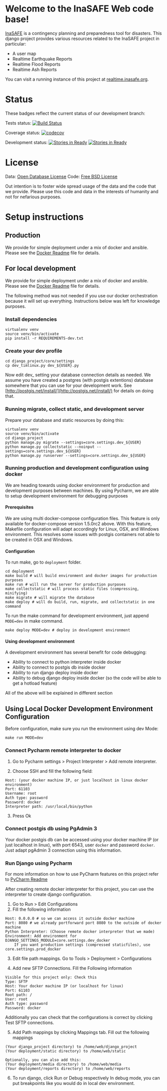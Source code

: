 # Welcome to the InaSAFE Web code base!

[InaSAFE](http://insafe.org) is a contingency planning and preparedness tool
for disasters. This django project provides various resources related to the
InaSAFE project in particular:

* A user map
* Realtime Earthquake Reports
* Realtime Flood Reports
* Realtime Ash Reports

You can visit a running instance of this project at
[realtime.inasafe.org](http://realtime.inasafe.org).

# Status

These badges reflect the current status of our development branch:

Tests status: [![Build Status](https://travis-ci.org/inasafe/inasafe-django.svg)](https://travis-ci.org/inasafe/inasafe-django)

Coverage status: [![codecov](https://codecov.io/gh/inasafe/inasafe-django/branch/develop_v4/graph/badge.svg)](https://codecov.io/gh/inasafe/inasafe-django)



Development status: [![Stories in Ready](https://badge.waffle.io/AIFDR/inasafe-django.svg?label=ready&title=Ready)](http://waffle.io/inasafe/inasafe-django) [![Stories in Ready](https://badge.waffle.io/AIFDR/inasafe-django.svg?label=In%20Progress&title=In%20Progress)](http://waffle.io/inasafe/inasafe-django)

# License

Data: [Open Database License](http://opendatacommons.org/licenses/odbl/)
Code: [Free BSD License](http://www.freebsd.org/copyright/freebsd-license.html)

Out intention is to foster wide spread usage of the data and the code that we
provide. Please use this code and data in the interests of humanity and not for
nefarious purposes.

# Setup instructions

## Production

We provide for simple deployment under a mix of docker and ansible. Please 
see the [Docker Readme](deployment/README-docker.md)  file for details.

## For local development

We provide for simple deployment under a mix of docker and ansible. Please 
see the [Docker Readme](deployment/README-docker.md) file for details.

The following method was not needed if you use our docker orchestration 
because it will set up everything. Instructions below was left for knowledge 
purposes.

### Install dependencies

```
virtualenv venv
source venv/bin/activate
pip install -r REQUIREMENTS-dev.txt
```

### Create your dev profile

```
cd django_project/core/settings
cp dev_timlinux.py dev_${USER}.py
```

Now edit dev_<your username> setting your database connection details as
needed. We assume you have created a postgres (with postgis extentions)
database somewhere that you can use for your development work. See
[http://postgis.net/install/](http://postgis.net/install/) for details on doing
that.

### Running migrate, collect static, and development server

Prepare your database and static resources by doing this:

```
virtualenv venv
source venv/bin/activate
cd django_project
python manage.py migrate --settings=core.settings.dev_${USER}
python manage.py collectstatic --noinput --settings=core.settings.dev_${USER}
python manage.py runserver --settings=core.settings.dev_${USER}
```

### Running production and development configuration using docker

We are heading towards using docker environment for production and development
purposes between machines. By using Pycharm, we are able to setup development 
environment for debugging purposes

#### Prerequisites

We are using multi docker-compose configuration files. This feature is only
available for docker-compose version 1.5.0rc2 above. With this feature, Makefile 
configuration will adapt accordingly for Linux, OSX, and Windows environment. 
This resolves some issues with postgis containers not able to be created in OSX 
and Windows.

#### Configuration

To run make, go to ```deployment``` folder.

```
cd deployment
make build # will build environment and docker images for production purposes
make run # will run the server for production purposes
make collectstatic # will process static files (compressing, minifying)
make migrate # will migrate the database
make deploy # will do build, run, migrate, and collectstatic in one command
```

To run the make command for development environment, just append ```MODE=dev``` 
in make command.

```
make deploy MODE=dev # deploy in development environment
```

#### Using development environment

A development environment has several benefit for code debugging:

* Ability to connect to python interpreter inside docker
* Ability to connect to postgis db inside docker
* Ability to run django deploy inside docker
* Ability to debug django deploy inside docker (so the code will be able to 
  get a hotload feature)

All of the above will be explained in different section


## Using Local Docker Development Environment Configuration

Before configuration, make sure you run the environment using dev Mode:

```
make run MODE=dev
```

### Connect Pycharm remote interpreter to docker

1. Go to Pycharm settings > Project Interpreter > Add remote interpreter.

2. Choose SSH and fill the following field:

```
Host: (your docker machine IP, or just localhost in linux docker environment)
Port: 61103
Username: root
Auth type: password
Password: docker
Interpreter path: /usr/local/bin/python
```

3. Press Ok

### Connect postgis db using PgAdmin 3

Your docker postgis db can be accessed using your docker machine IP (or just 
localhost in linux), with port 6543, user ```docker``` and password ```docker```.
Just adapt pgAdmin 3 connection using this information.


### Run Django using Pycharm

For more information on how to use PyCharm features on this project refer to
[PyCharm Readme](deployment/README-PyCharm.md)
 
After creating remote docker interpreter for this project, you can use the 
interpreter to create django configuration.

1. Go to Run > Edit Configurations
2. Fill the following information

```
Host: 0.0.0.0 # so we can access it outside docker machine
Port: 8080 # we already portforward port 8080 to the outside of docker machine
Python Interpreter: (Choose remote docker interpreter that we made)
Environment: Add environment for DJANGO_SETTINGS_MODULE=core.settings.dev_docker
	If you want production settings (compressed staticfiles), use core.settings.prod_docker
```

3. Edit file path mappings. Go to Tools > Deployment > Configurations

4. Add new SFTP Connections. Fill the Following information

```
Visible for this project only: Check this
Type: SFTP
Host: Your docker machine IP (or localhost for linux)
Port: 61103
Root path: /
User: root
Auth type: password
Password: docker
```
   
   Additionally you can check that the configurations is correct by clicking
   Test SFTP connections.
   
5. Add Path mappings by clicking Mappings tab. Fill out the following mappings

 ```
(Your django_project directory) to /home/web/django_project
(Your deployment/static directory) to /home/web/static

Optionally, you can also add this:
(Your deployment/media directory) to /home/web/media
(Your deployment/reports directory) to /home/web/reports
```
   
6. To run django, click Run or Debug respectively
   In debug mode, you can put breakpoints like you would do in local dev environment.
